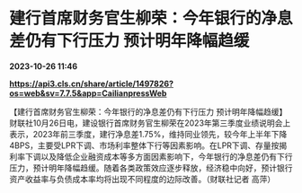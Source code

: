 # 建行首席财务官生柳荣：今年银行的净息差仍有下行压力 预计明年降幅趋缓

**2023-10-26 11:46**

**https://api3.cls.cn/share/article/1497826?os=web&sv=7.7.5&app=CailianpressWeb**

【建行首席财务官生柳荣：今年银行的净息差仍有下行压力 预计明年降幅趋缓】财联社10月26日电，建设银行首席财务官生柳荣在2023年第三季度业绩说明会上表示，2023年前三季度，建行净息差1.75%，维持同业领先，较今年上半年下降4BPS，主要受LPR下调、市场利率整体下行等因素影响。在LPR下调、存量按揭利率下调以及降低企业融资成本等多方面因素影响下，今年银行的净息差仍有下行压力，预计明年降幅趋缓。随着各类政策效应逐步释放，经济稳中向好，预计银行资产收益率与负债成本率均将出现不同程度的边际改善。（财联社记者 高萍）